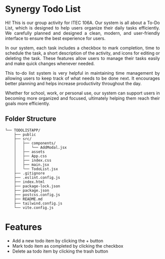 # Synergy Todo List

<div align="justify">
Hi! This is our group activity for ITEC 106A. Our system is all about a To-Do List, which is designed to help users organize their daily tasks efficiently. We carefully planned and designed a clean, modern, and user-friendly interface to ensure the best experience for users. 

In our system, each task includes a checkbox to mark completion, time to schedule the task, a short description of the activity, and icons for editing or deleting the task. These features allow users to manage their tasks easily and make quick changes whenever needed.

This to-do list system is very helpful in maintaining time management by allowing users to keep track of what needs to be done next. It encourages better planning and helps increase productivity throughout the day.

Whether for school, work, or personal use, our system can support users in becoming more organized and focused, ultimately helping them reach their goals more efficiently.
</div>

## Folder Structure

```
└── TODOLISTAPP/
    ├── public
    ├── src/
    │   ├── components/
    │   │   └── AddModal.jsx
    │   ├── assets             
    │   ├── App.css
    │   ├── index.css
    │   ├── main.jsx
    │   └── TodoList.jsx
    ├── .gitignore
    ├── .eslint.config.js
    ├── index.html
    ├── package-lock.json
    ├── package.json
    ├── postcss.config.js
    ├── README.md
    ├── tailwind.config.js
    └── vite.config.js
```

# Features
- Add a new todo item by clicking the + button
- Mark todo item as completed by clicking the checkbox
- Delete aa todo item by clicking the trash button
